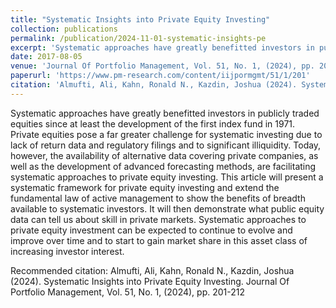 ```yaml
---
title: "Systematic Insights into Private Equity Investing"
collection: publications
permalink: /publication/2024-11-01-systematic-insights-pe
excerpt: 'Systematic approaches have greatly benefitted investors in publicly traded equities since at least the development of the first index fund in 1971. Private equities pose a far greater challenge for systematic investing due to lack of return data and regulatory filings and to significant illiquidity. Today, however, the availability of alternative data covering private companies, as well as the development of advanced forecasting methods, are facilitating systematic approaches to private equity investing. This article will present a systematic framework for private equity investing and extend the fundamental law of active management to show the benefits of breadth available to systematic investors. It will then demonstrate what public equity data can tell us about skill in private markets. Systematic approaches to private equity investment can be expected to continue to evolve and improve over time and to start to gain market share in this asset class of increasing investor interest.'
date: 2017-08-05
venue: 'Journal Of Portfolio Management, Vol. 51, No. 1, (2024), pp. 201-212.'
paperurl: 'https://www.pm-research.com/content/iijpormgmt/51/1/201'
citation: 'Almufti, Ali, Kahn, Ronald N., Kazdin, Joshua (2024). Systematic Insights into Private Equity Investing. Journal Of Portfolio Management, Vol. 51, No. 1, (2024), pp. 201-212'
---
```

Systematic approaches have greatly benefitted investors in publicly traded equities since at least the development of the first index fund in 1971. Private equities pose a far greater challenge for systematic investing due to lack of return data and regulatory filings and to significant illiquidity. Today, however, the availability of alternative data covering private companies, as well as the development of advanced forecasting methods, are facilitating systematic approaches to private equity investing. This article will present a systematic framework for private equity investing and extend the fundamental law of active management to show the benefits of breadth available to systematic investors. It will then demonstrate what public equity data can tell us about skill in private markets. Systematic approaches to private equity investment can be expected to continue to evolve and improve over time and to start to gain market share in this asset class of increasing investor interest.

Recommended citation: Almufti, Ali, Kahn, Ronald N., Kazdin, Joshua (2024). Systematic Insights into Private Equity Investing. Journal Of Portfolio Management, Vol. 51, No. 1, (2024), pp. 201-212
